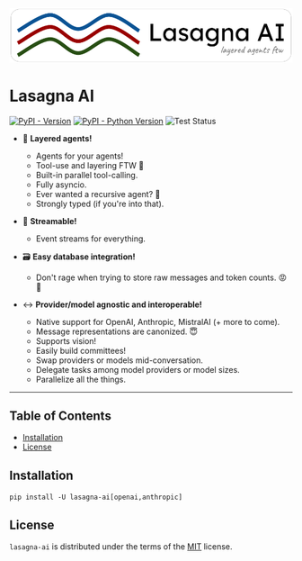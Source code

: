 ![Lasagna AI Logo](https://raw.githubusercontent.com/Rhobota/lasagna-ai/main/logos/lasagna-ai.png)

# Lasagna AI

[![PyPI - Version](https://img.shields.io/pypi/v/lasagna-ai.svg)](https://pypi.org/project/lasagna-ai)
[![PyPI - Python Version](https://img.shields.io/pypi/pyversions/lasagna-ai.svg)](https://pypi.org/project/lasagna-ai)
![Test Status](https://github.com/Rhobota/lasagna-ai/actions/workflows/test.yml/badge.svg?branch=main)

- 🥞  **Layered agents!**
  - Agents for your agents!
  - Tool-use and layering FTW 💪
  - Built-in parallel tool-calling.
  - Fully asyncio.
  - Ever wanted a recursive agent? 🤯
  - Strongly typed (if you're into that).

- 🚣  **Streamable!**
  - Event streams for everything.

- 🗃️ **Easy database integration!**
  - Don't rage when trying to store raw messages and token counts. 😡 🤬

- ↔️ **Provider/model agnostic and interoperable!**
  - Native support for OpenAI, Anthropic, MistralAI (+ more to come).
  - Message representations are canonized. 😇
  - Supports vision!
  - Easily build committees!
  - Swap providers or models mid-conversation.
  - Delegate tasks among model providers or model sizes.
  - Parallelize all the things.

-----

## Table of Contents

- [Installation](#installation)
- [License](#license)

## Installation

```console
pip install -U lasagna-ai[openai,anthropic]
```

## License

`lasagna-ai` is distributed under the terms of the [MIT](https://spdx.org/licenses/MIT.html) license.
